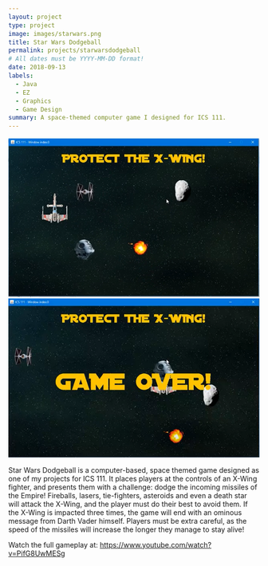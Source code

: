 ```yaml
---
layout: project
type: project
image: images/starwars.png
title: Star Wars Dodgeball
permalink: projects/starwarsdodgeball
# All dates must be YYYY-MM-DD format!
date: 2018-09-13
labels:
  - Java
  - EZ
  - Graphics
  - Game Design
summary: A space-themed computer game I designed for ICS 111.
---
```


<img class="ui image" src="https://github.com/calebjc3/calebjc3.github.io/blob/master/images/starwars1.png">
<img class="ui image" src="https://github.com/calebjc3/calebjc3.github.io/blob/master/images/starwars2.png">

Star Wars Dodgeball is a computer-based, space themed game designed as one of my projects for ICS 111. It places players at the controls of an X-Wing fighter, and presents them with a challenge: dodge the incoming missiles of the Empire! Fireballs, lasers, tie-fighters, asteroids and even a death star will attack the X-Wing, and the player must do their best to avoid them. If the X-Wing is impacted three times, the game will end with an ominous message from Darth Vader himself. Players must be extra careful, as the speed of the missiles will increase the longer they manage to stay alive!

Watch the full gameplay at: https://www.youtube.com/watch?v=PifG8UwMESg
